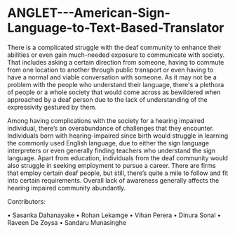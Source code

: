 ﻿# ANGLET---American-Sign-Language-to-Text-Based-Translator

There is a complicated struggle with the deaf community to enhance their abilities or even gain
much-needed exposure to communicate with society. That includes asking a certain direction from
someone, having to commute from one location to another through public transport or even having
to have a normal and viable conversation with someone. As it may not be a problem with the
people who understand their language, there's a plethora of people or a whole society that would
come across as bewildered when approached by a deaf person due to the lack of understanding of
the expressivity gestured by them.

Among having complications with the society for a hearing impaired individual, there’s an
overabundance of challenges that they encounter. Individuals born with hearing-impaired since
birth would struggle in learning the commonly used English language, due to either the sign
language interpreters or even generally finding teachers who understand the sign language. Apart from education, individuals from the deaf community would also struggle in seeking employment
to pursue a career. There are firms that employ certain deaf people, but still, there’s quite a mile to
follow and fit into certain requirements. Overall lack of awareness generally affects the hearing
impaired community abundantly.

Contributors:

• Sasanka Dahanayake
• Rohan Lekamge
• Vihan Perera
• Dinura Sonal
• Raveen De Zoysa
• Sandaru Munasinghe
